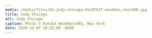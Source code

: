 ```yaml
---
media: /media/files/01-judy-chicago-dsc07627-woodman_cmjn300.jpg
title: Judy Chicago
alt: Judy Chicago
caption: Photo © Donald Woodman/ARS, New York
date: 2020-12-07 18:52:00 -0500
---
```

